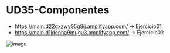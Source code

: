 # UD35-Componentes

- https://main.d22gxzwy95g8ij.amplifyapp.com/ -> Ejercicio01
- https://main.d1jdenha9mugu3.amplifyapp.com/ -> Ejercicio02

![image](https://user-images.githubusercontent.com/108835310/190261194-ef4ec055-8379-4c01-9050-886b882ca216.png)
